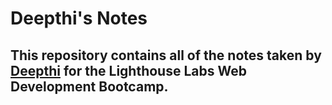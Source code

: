 
# Deepthi's Notes


##   This repository contains all of the notes taken by [Deepthi](https://www.lighthouselabs.ca/) for the Lighthouse Labs Web Development Bootcamp.